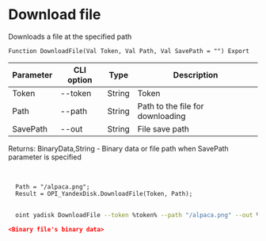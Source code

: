﻿---
sidebar_position: 7
---

# Download file
 Downloads a file at the specified path



`Function DownloadFile(Val Token, Val Path, Val SavePath = "") Export`

  | Parameter | CLI option | Type | Description |
  |-|-|-|-|
  | Token | --token | String | Token |
  | Path | --path | String | Path to the file for downloading |
  | SavePath | --out | String | File save path |

  
  Returns:  BinaryData,String - Binary data or file path when SavePath parameter is specified

<br/>




```bsl title="Code example"
  Path = "/alpaca.png";
  Result = OPI_YandexDisk.DownloadFile(Token, Path);
```



```sh title="CLI command example"
    
  oint yadisk DownloadFile --token %token% --path "/alpaca.png" --out %out%

```

```json title="Result"
<Binary file's binary data>
```
